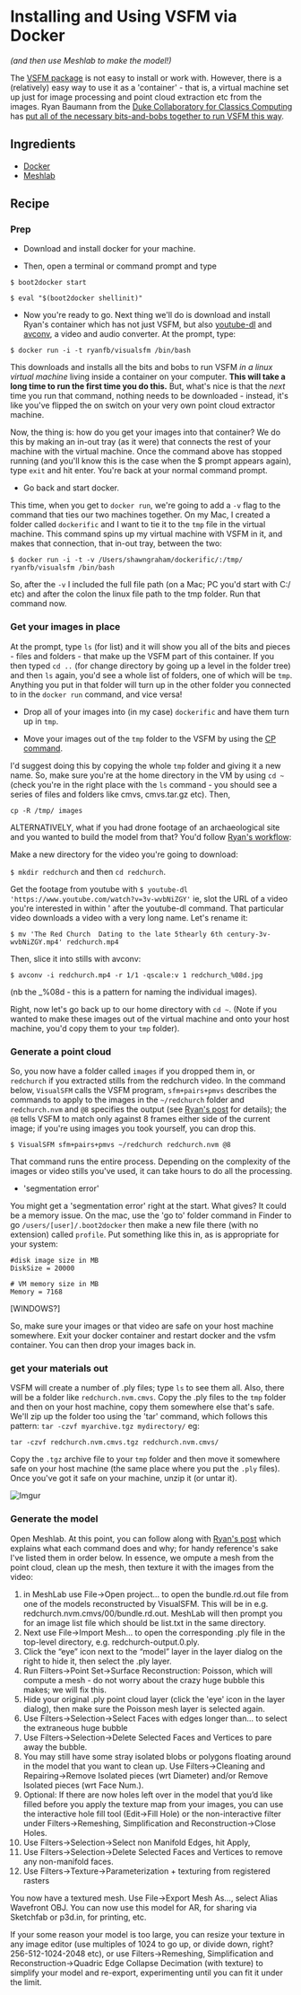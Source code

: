# Installing and Using VSFM via Docker
_(and then use Meshlab to make the model!)_

The [VSFM package](http://ccwu.me/vsfm/) is not easy to install or work with. However, there is a (relatively) easy way to use it as a 'container' - that is, a virtual machine set up just for image processing and point cloud extraction etc from the images. Ryan Baumann from the [Duke Collaboratory for Classics Computing](https://blogs.library.duke.edu/dcthree/) has [put all of the necessary bits-and-bobs together to run VSFM this way](http://ryanfb.github.io/etc/2015/01/13/docker_for_visualsfm.html).

## Ingredients

+ [Docker](https://docs.docker.com/installation/)
+ [Meshlab](http://meshlab.sourceforge.net/)

## Recipe

### Prep

+ Download and install docker for your machine. 

+ Then, open a terminal or command prompt and type

`$ boot2docker start`

`$ eval "$(boot2docker shellinit)"`

+ Now you're ready to go. Next thing we'll do is download and install Ryan's container which has not just VSFM, but also [youtube-dl](https://rg3.github.io/youtube-dl/) and [avconv](https://libav.org/avconv.html), a video and audio converter. At the prompt, type:

`$ docker run -i -t ryanfb/visualsfm /bin/bash`

This downloads and installs all the bits and bobs to run VSFM _in a linux virtual machine_ living inside a container on your computer. **This will take a long time to run the first time you do this.** But, what's nice is that the _next_ time you run that command, nothing needs to be downloaded - instead, it's like you've flipped the on switch on your very own point cloud extractor machine.

Now, the thing is: how do you get your images into that container? We do this by making an in-out tray (as it were) that connects the rest of your machine with the virtual machine. Once the command above has stopped running (and you'll know this is the case when the $ prompt appears again), type `exit` and hit enter. You're back at your normal command prompt.  

+ Go back and start docker. 

This time, when you get to `docker run`, we're going to add a `-v` flag to the command that ties our two machines together. On my Mac, I created a folder called `dockerific` and I want to tie it to the `tmp` file in the virtual machine. This command spins up my virtual machine with VSFM in it, and makes that connection, that in-out tray, between the two:

`$ docker run -i -t -v /Users/shawngraham/dockerific/:/tmp/ ryanfb/visualsfm /bin/bash`

So, after the `-v` I included the full file path (on a Mac; PC you'd start with C:/ etc) and after the colon the linux file path to the tmp folder. Run that command now.

### Get your images in place

At the prompt, type `ls` (for list) and it will show you all of the bits and pieces - files and folders - that make up the VSFM part of this container. If you then typed `cd ..` (for change directory by going up a level in the folder tree) and then `ls` again, you'd see a whole list of folders, one of which will be `tmp`. Anything you put in that folder will turn up in the other folder you connected to in the `docker run` command, and vice versa!

+ Drop all of your images into (in my case) `dockerific` and have them turn up in `tmp`. 

+ Move your images out of the `tmp` folder to the VSFM by using the [CP command](http://www.computerhope.com/unix/ucp.htm).

I'd suggest doing this by copying the whole `tmp` folder and giving it a new name. So, make sure you're at the home directory in the VM by using `cd ~` (check you're in the right place with the `ls` command - you should see a series of files and folders like cmvs, cmvs.tar.gz etc). Then, 

`cp -R /tmp/ images`  

ALTERNATIVELY, what if you had drone footage of an archaeological site and you wanted to build the model from that? You'd follow [Ryan's workflow](http://ryanfb.github.io/etc/2014/10/22/drone_photogrammetry_workflow.html):

Make a new directory for the video you're going to download:

`$ mkdir redchurch` and then `cd redchurch`.

Get the footage from youtube with  `$ youtube-dl 'https://www.youtube.com/watch?v=3v-wvbNiZGY'` ie, slot the URL of a video you're interested in within ' after the youtube-dl command. That particular video downloads a video with a very long name. Let's rename it:

`$ mv 'The Red Church  Dating to the late 5thearly 6th century-3v-wvbNiZGY.mp4' redchurch.mp4`

Then, slice it into stills with avconv:

`$ avconv -i redchurch.mp4 -r 1/1 -qscale:v 1 redchurch_%08d.jpg`

(nb the _%08d - this is a pattern for naming the individual images).

Right, now let's go back up to our home directory with `cd ~`. (Note if you wanted to make these images out of the virtual machine and onto your host machine, you'd copy them to your `tmp` folder).

### Generate a point cloud

So, you now have a folder called `images` if you dropped them in, or `redchurch` if you extracted stills from the redchurch video. In the command below, `VisualSFM` calls the VSFM program, `sfm+pairs+pmvs` describes the commands to apply to the images in the `~/redchurch` folder and `redchurch.nvm` and `@8` specifies the output (see [Ryan's post](http://ryanfb.github.io/etc/2014/10/22/drone_photogrammetry_workflow.html) for details); the `@8` tells VSFM to match only against 8 frames either side of the current image; if you're using images you took yourself, you can drop this.


`$ VisualSFM sfm+pairs+pmvs ~/redchurch redchurch.nvm @8`

That command runs the entire process. Depending on the complexity of the images or video stills you've used, it can take hours to do all the processing. 

+ 'segmentation error'

You might get a 'segmentation error' right at the start. What gives? It could be a memory issue. On the mac, use the 'go to' folder command in Finder to go `/users/[user]/.boot2docker` then make a new file there (with no extension) called `profile`. Put something like this in, as is appropriate for your system:

```
#disk image size in MB
DiskSize = 20000
 
# VM memory size in MB
Memory = 7168
```

[WINDOWS?]

So, make sure your images or that video are safe on your host machine somewhere. Exit your docker container and restart docker and the vsfm container. You can then drop your images back in.

### get your materials out

VSFM will create a number of .ply files; type `ls` to see them all. Also, there will be a folder like `redchurch.nvm.cmvs`. Copy the .ply files to the `tmp` folder and then on your host machine, copy them somewhere else that's safe. We'll zip up the folder too using the 'tar' command, which follows this pattern: `tar -czvf myarchive.tgz mydirectory/` eg:

`tar -czvf redchurch.nvm.cmvs.tgz redchurch.nvm.cmvs/`

Copy the `.tgz` archive file to your `tmp` folder and then move it somewhere safe on your host machine (the same place where you put the `.ply` files). Once you've got it safe on your machine, unzip it (or untar it).

![Imgur](http://i.imgur.com/M6b3xPl.png)

### Generate the model

Open Meshlab. At this point, you can follow along with [Ryan's post](http://ryanfb.github.io/etc/2014/10/22/drone_photogrammetry_workflow.html) which explains what each command does and why; for handy reference's sake I've listed them in order below. In essence, we ompute a mesh from the point cloud, clean up the mesh, then texture it with the images from the video:

1. in MeshLab use File→Open project… to open the bundle.rd.out file from one of the models reconstructed by VisualSFM. This will be in e.g. redchurch.nvm.cmvs/00/bundle.rd.out. MeshLab will then prompt you for an image list file which should be list.txt in the same directory. 
2. Next use File→Import Mesh… to open the corresponding .ply file in the top-level directory, e.g. redchurch-output.0.ply. 
3. Click the “eye” icon next to the “model” layer in the layer dialog on the right to hide it, then select the .ply layer. 
4. Run Filters→Point Set→Surface Reconstruction: Poisson, which will compute a mesh - do not worry about the crazy huge bubble this makes; we will fix this.
5. Hide your original .ply point cloud layer (click the 'eye' icon in the layer dialog), then make sure the Poisson mesh layer is selected again.
6. Use Filters→Selection→Select Faces with edges longer than… to select the extraneous huge bubble
7. Use Filters→Selection→Delete Selected Faces and Vertices to pare away the bubble.
8. You may still have some stray isolated blobs or polygons floating around in the model that you want to clean up. Use Filters→Cleaning and Repairing→Remove Isolated pieces (wrt Diameter) and/or Remove Isolated pieces (wrt Face Num.). 
9. Optional: If there are now holes left over in the model that you’d like filled before you apply the texture map from your images, you can use the interactive hole fill tool (Edit→Fill Hole) or the non-interactive filter under Filters→Remeshing, Simplification and Reconstruction→Close Holes.
10. Use Filters→Selection→Select non Manifold Edges, hit Apply, 
11. Use Filters→Selection→Delete Selected Faces and Vertices to remove any non-manifold faces.
12. Use Filters→Texture→Parameterization + texturing from registered rasters 

You now have a textured mesh. Use File→Export Mesh As…, select Alias Wavefront OBJ. You can now use this model for AR, for sharing via Sketchfab or p3d.in, for printing, etc.

If your some reason your model is too large, you can resize your texture in any image editor (use multiples of 1024 to go up, or divide down, right? 256-512-1024-2048 etc), or use Filters→Remeshing, Simplification and Reconstruction→Quadric Edge Collapse Decimation (with texture) to simplify your model and re-export, experimenting until you can fit it under the limit.
